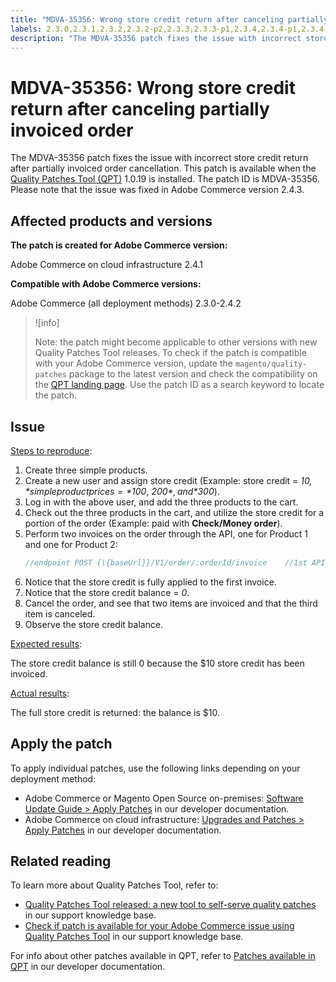 ```yaml
---
title: "MDVA-35356: Wrong store credit return after canceling partially invoiced order"
labels: 2.3.0,2.3.1,2.3.2,2.3.2-p2,2.3.3,2.3.3-p1,2.3.4,2.3.4-p1,2.3.4-p2,2.3.5,2.3.5-p1,2.3.5-p2,2.3.6,2.3.6-p1,2.4.0,2.4.0-p1,2.4.1,2.4.1-p1,2.4.1-p2,2.4.2,QPT 1.0.19,Magento Commerce,Magento Commerce Cloud,Quality Patches Tool,Adobe Commerce,cloud infrastructure,on-premises
description: "The MDVA-35356 patch fixes the issue with incorrect store credit return after partially invoiced order cancellation. This patch is available when the [Quality Patches Tool (QPT)](https://support.magento.com/hc/en-us/articles/360047139492) 1.0.19 is installed. The patch ID is MDVA-35356. Please note that the issue was fixed in Adobe Commerce version 2.4.3."
---
```


# MDVA-35356: Wrong store credit return after canceling partially invoiced order

The MDVA-35356 patch fixes the issue with incorrect store credit return after partially invoiced order cancellation. This patch is available when the [Quality Patches Tool (QPT)](https://support.magento.com/hc/en-us/articles/360047139492) 1.0.19 is installed. The patch ID is MDVA-35356. Please note that the issue was fixed in Adobe Commerce version 2.4.3.

## Affected products and versions

**The patch is created for Adobe Commerce version:**

Adobe Commerce on cloud infrastructure 2.4.1

**Compatible with Adobe Commerce versions:**

Adobe Commerce (all deployment methods) 2.3.0-2.4.2

>![info]
>
>Note: the patch might become applicable to other versions with new Quality Patches Tool releases. To check if the patch is compatible with your Adobe Commerce version, update the `magento/quality-patches` package to the latest version and check the compatibility on the [QPT landing page](https://devdocs.magento.com/quality-patches/tool.html#patch-grid). Use the patch ID as a search keyword to locate the patch.

## Issue

<u>Steps to reproduce</u>:

1. Create three simple products.
1. Create a new user and assign store credit (Example: store credit = *$10,* simple product prices = *$100*, *$200*, and *$300*).
1. Log in with the above user, and add the three products to the cart.
1. Check out the three products in the cart, and utilize the store credit for a portion of the order (Example: paid with **Check/Money order**).
1. Perform two invoices on the order through the API, one for Product 1 and one for Product 2:
    ```php
    //endpoint POST {\{baseUrl}}/V1/order/:orderId/invoice    //1st API call:    {    "capture": true,    "items": [    {    "order_item_id": 1,    "qty": 1    }    ],    "notify": true,    "appendComment": false    }    //2nd API call:    {    "capture": true,    "items": [    {    "order_item_id": 2,    "qty": 1    }    ],    "notify": true,    "appendComment": false    }
    ```
1. Notice that the store credit is fully applied to the first invoice.
1. ​Notice that the store credit balance = *0*.
1. Cancel the order, and see that two items are invoiced and that the third item is canceled.
1. Observe the store credit balance.

<u>Expected results</u>:

The store credit balance is still 0 because the $10 store credit has been invoiced.

<u>Actual results</u>:

The full store credit is returned: the balance is $10.

## Apply the patch

To apply individual patches, use the following links depending on your deployment method:

* Adobe Commerce or Magento Open Source on-premises: [Software Update Guide > Apply Patches](https://devdocs.magento.com/guides/v2.4/comp-mgr/patching/mqp.html) in our developer documentation.
* Adobe Commerce on cloud infrastructure: [Upgrades and Patches > Apply Patches](https://devdocs.magento.com/cloud/project/project-patch.html) in our developer documentation.

## Related reading

To learn more about Quality Patches Tool, refer to:

* [Quality Patches Tool released: a new tool to self-serve quality patches](https://support.magento.com/hc/en-us/articles/360047139492) in our support knowledge base.
* [Check if patch is available for your Adobe Commerce issue using Quality Patches Tool](https://support.magento.com/hc/en-us/articles/360047125252) in our support knowledge base.

For info about other patches available in QPT, refer to [Patches available in QPT](https://devdocs.magento.com/quality-patches/tool.html#patch-grid) in our developer documentation.